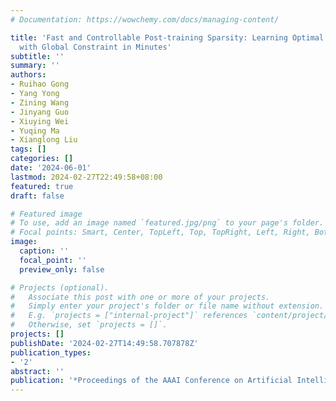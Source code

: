 ```yaml
---
# Documentation: https://wowchemy.com/docs/managing-content/

title: 'Fast and Controllable Post-training Sparsity: Learning Optimal Sparsity Allocation
  with Global Constraint in Minutes'
subtitle: ''
summary: ''
authors:
- Ruihao Gong
- Yang Yong
- Zining Wang
- Jinyang Guo
- Xiuying Wei
- Yuqing Ma
- Xianglong Liu
tags: []
categories: []
date: '2024-06-01'
lastmod: 2024-02-27T22:49:58+08:00
featured: true
draft: false

# Featured image
# To use, add an image named `featured.jpg/png` to your page's folder.
# Focal points: Smart, Center, TopLeft, Top, TopRight, Left, Right, BottomLeft, Bottom, BottomRight.
image:
  caption: ''
  focal_point: ''
  preview_only: false

# Projects (optional).
#   Associate this post with one or more of your projects.
#   Simply enter your project's folder or file name without extension.
#   E.g. `projects = ["internal-project"]` references `content/project/deep-learning/index.md`.
#   Otherwise, set `projects = []`.
projects: []
publishDate: '2024-02-27T14:49:58.707878Z'
publication_types:
- '2'
abstract: ''
publication: '*Proceedings of the AAAI Conference on Artificial Intelligence*'
---
```

